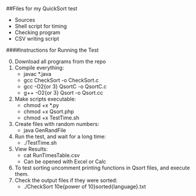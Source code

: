 ##Files for my QuickSort test

- Sources
- Shell script for timing
- Checking program
- CSV writing script

####Instructions for Running the Test

0. Download all programs from the repo
0. Compile everything:
	* javac *.java
	* gcc CheckSort -o CheckSort.c
	* gcc -O2{or 3} QsortC -o QsortC.c
	* g++ -O2{or 3} Qsort -o Qsort.cc
0. Make scripts executable:
	* chmod +x *.py
	* chmod +x Qsort.php
	* chmod +x TestTime.sh
0. Create files with random numbers:
	* java GenRandFile
0. Run the test, and wait for a long time:
	* ./TestTime.sh
0. View Results:
	* cat RunTimesTable.csv
	* Can be opened with Excel or Calc
0. To test sorting uncomment printing functions in Qsort files, and execute them.
0. Check the output files if they were sorted:
	* ./CheckSort 10e{power of 10}sorted{language}.txt
	